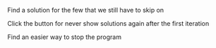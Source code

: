 Find a solution for the few that we still have to skip on

Click the button for never show solutions again after the first iteration

Find an easier way to stop the program